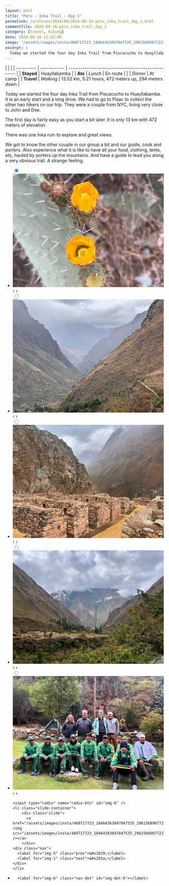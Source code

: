 ```yaml
---
layout: post
title: "Peru - Inka Trail - Day 1"
permalink: /archives/2024/09/2024-09-16-peru_inka_trail_day_1.html
commentfile: 2024-09-16-peru_inka_trail_day_1
category: [travel, hiking]
date: 2024-09-16 12:22:00
image: "/assets/images/insta/460717723_18464363047047535_2961568907722746878_n_18464077351061196.jpg"
excerpt: |
  Today we started the four day Inka Trail from Piscacucho to Huayllabamba. The first day is fairly easy at 13.4 km and 472 m elevation. There was an Inka ruin to explore and great views. We got to know the other couple in our group a bit and our guide, cook and porters.
---
```


|            |              |
| ---------- | ------------ | ---------------------------------------------------- |
| **Stayed** | Huayllabamba |
| **Ate**    | _Lunch_      | En route                                             |
|            | _Dinner_     | At camp                                              |
| **Travel** | _Walking_    | 13.52 km, 5:21 hours, 472 meters up, 294 meters down |

Today we started the four day Inka Trail from Piscacucho to Huayllabamba. It is an early start and a long drive. We had to go to Pisac to collect the other two hikers on our trip. They were a couple from NYC, living very close to John and Dee.

The first day is fairly easy as you start a bit later. It is only 13 km with 472 meters of elevation.

There was one Inka ruin to explore and great views.

We got to know the other couple in our group a bit and our guide, cook and porters. Also experience what it is like to have all your food, clothing, tents, etc, hauled by porters up the mountains. And have a guide to lead you along a very obvious trail. A strange feeling.

<ul class="slides">
    <input type="radio" name="radio-btn" id="img-1" checked="checked" />
    <li class="slide-container">
        <div class="slide">
          <a href="/assets/images/insta/460826437_18464363056047535_6099447835256830531_n_17907996507009349.jpg"><img src="/assets/images/insta/460826437_18464363056047535_6099447835256830531_n_17907996507009349.jpg" /></a>
        </div>
    <div class="nav">
      <label for="img-6" class="prev">&#x2039;</label>
      <label for="img-2" class="next">&#x203a;</label>
    </div>
    </li>
        <input type="radio" name="radio-btn" id="img-2"  />
    <li class="slide-container">
        <div class="slide">
          <a href="/assets/images/insta/460846079_18464363065047535_7026842396548728249_n_17933308946797213.jpg"><img src="/assets/images/insta/460846079_18464363065047535_7026842396548728249_n_17933308946797213.jpg" /></a>
        </div>
    <div class="nav">
      <label for="img-1" class="prev">&#x2039;</label>
      <label for="img-3" class="next">&#x203a;</label>
    </div>
    </li>
        <input type="radio" name="radio-btn" id="img-3"  />
    <li class="slide-container">
        <div class="slide">
          <a href="/assets/images/insta/460989081_18464363077047535_4845550819607778737_n_18068254747607913.jpg"><img src="/assets/images/insta/460989081_18464363077047535_4845550819607778737_n_18068254747607913.jpg" /></a>
        </div>
    <div class="nav">
      <label for="img-2" class="prev">&#x2039;</label>
      <label for="img-4" class="next">&#x203a;</label>
    </div>
    </li>
        <input type="radio" name="radio-btn" id="img-4"  />
    <li class="slide-container">
        <div class="slide">
          <a href="/assets/images/insta/460959569_18464363086047535_7564343705575825681_n_17893681019998771.jpg"><img src="/assets/images/insta/460959569_18464363086047535_7564343705575825681_n_17893681019998771.jpg" /></a>
        </div>
    <div class="nav">
      <label for="img-3" class="prev">&#x2039;</label>
      <label for="img-5" class="next">&#x203a;</label>
    </div>
    </li>
        <input type="radio" name="radio-btn" id="img-5"  />
    <li class="slide-container">
        <div class="slide">
          <a href="/assets/images/insta/460733189_18464363095047535_4503963853090902908_n_18052197055871123.jpg"><img src="/assets/images/insta/460733189_18464363095047535_4503963853090902908_n_18052197055871123.jpg" /></a>
        </div>
    <div class="nav">
      <label for="img-4" class="prev">&#x2039;</label>
      <label for="img-6" class="next">&#x203a;</label>
    </div>
    </li>
    
    <input type="radio" name="radio-btn" id="img-6" />
    <li class="slide-container">
        <div class="slide">
          <a href="/assets/images/insta/460717723_18464363047047535_2961568907722746878_n_18464077351061196.jpg"><img src="/assets/images/insta/460717723_18464363047047535_2961568907722746878_n_18464077351061196.jpg" /></a>
        </div>
    <div class="nav">
      <label for="img-5" class="prev">&#x2039;</label>
      <label for="img-1" class="next">&#x203a;</label>
    </div>
    </li>
			
<li class="nav-dots">
      <label for="img-1" class="nav-dot" id="img-dot-1"></label>
      <label for="img-2" class="nav-dot" id="img-dot-2"></label>
      <label for="img-3" class="nav-dot" id="img-dot-3"></label>
      <label for="img-4" class="nav-dot" id="img-dot-4"></label>
      <label for="img-5" class="nav-dot" id="img-dot-5"></label>

      <label for="img-6" class="nav-dot" id="img-dot-6"></label>

</li>
</ul>

